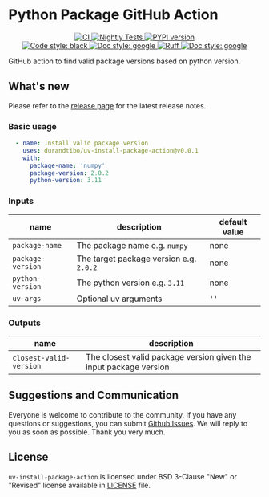 # Python Package GitHub Action

<p align="center">
    <a href="https://github.com/durandtibo/uv-install-package-action/actions">
        <img alt="CI" src="https://github.com/durandtibo/uv-install-package-action/workflows/CI/badge.svg">
    </a>
    <a href="https://github.com/durandtibo/uv-install-package-action/actions">
        <img alt="Nightly Tests" src="https://github.com/durandtibo/uv-install-package-action/workflows/Nightly%20Tests/badge.svg">
    </a>
    <a href="https://github.com/durandtibo/uv-install-package-action/releases">
        <img alt="PYPI version" src="https://img.shields.io/github/v/release/durandtibo/uv-install-package-action?logo=github&sort=semver">
    </a>
    <br/>
    <a href="https://github.com/psf/black">
        <img  alt="Code style: black" src="https://img.shields.io/badge/code%20style-black-000000.svg">
    </a>
    <a href="https://google.github.io/styleguide/pyguide.html#s3.8-comments-and-docstrings">
        <img  alt="Doc style: google" src="https://img.shields.io/badge/%20style-google-3666d6.svg">
    </a>
    <a href="https://github.com/astral-sh/ruff">
        <img src="https://img.shields.io/endpoint?url=https://raw.githubusercontent.com/astral-sh/ruff/main/assets/badge/v2.json" alt="Ruff" style="max-width:100%;">
    </a>
    <a href="https://github.com/guilatrova/tryceratops">
        <img  alt="Doc style: google" src="https://img.shields.io/badge/try%2Fexcept%20style-tryceratops%20%F0%9F%A6%96%E2%9C%A8-black">
    </a>
    <br/>
</p>

GitHub action to find valid package versions based on python version.

## What's new

Please refer to
the [release page](https://github.com/durandtibo/uv-install-package-action/releases) for
the latest release notes.

### Basic usage

```yaml
  - name: Install valid package version
    uses: durandtibo/uv-install-package-action@v0.0.1
    with:
      package-name: 'numpy'
      package-version: 2.0.2
      python-version: 3.11
```

### Inputs

| name              | description                             | default value |
|-------------------|-----------------------------------------|---------------|
| `package-name`    | The package name e.g. `numpy`           | none          |
| `package-version` | The target package version e.g. `2.0.2` | none          |
| `python-version`  | The python version e.g. `3.11`          | none          |
| `uv-args`         | Optional uv arguments                   | `''`          |

### Outputs

| name                    | description                                                       |
|-------------------------|-------------------------------------------------------------------|
| `closest-valid-version` | The closest valid package version given the input package version |                                                    |

## Suggestions and Communication

Everyone is welcome to contribute to the community.
If you have any questions or suggestions, you can
submit [Github Issues](https://github.com/durandtibo/uv-install-package-action/issues).
We will reply to you as soon as possible. Thank you very much.

## License

`uv-install-package-action` is licensed under BSD 3-Clause "New" or "Revised" license available
in [LICENSE](LICENSE) file.
